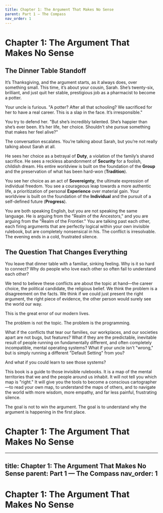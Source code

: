 ```yaml
---
title: Chapter 1: The Argument That Makes No Sense
parent: Part 1 — The Compass
nav_order: 1
---
```


# Chapter 1: The Argument That Makes No Sense

## The Dinner Table Standoff

It’s Thanksgiving, and the argument starts, as it always does, over something small. This time, it’s about your cousin, Sarah. She’s twenty-six, brilliant, and just quit her stable, prestigious job as a pharmacist to become a potter.

Your uncle is furious. "A potter? After all that schooling? We sacrificed for her to have a real career. This is a slap in the face. It’s irresponsible."

You try to defend her. "But she’s incredibly talented. She’s happier than she’s ever been. It’s her life, her choice. Shouldn't she pursue something that makes her feel alive?"

The conversation escalates. You’re talking about Sarah, but you’re not really talking about Sarah at all.

He sees her choice as a betrayal of **Duty**, a violation of the family’s shared sacrifice. He sees a reckless abandonment of **Security** for a foolish, childish dream. His entire worldview is built on the foundation of the **Group** and the preservation of what has been hard-won (**Tradition**).

You see her choice as an act of **Sovereignty**, the ultimate expression of individual freedom. You see a courageous leap towards a more authentic life, a prioritization of personal **Experience** over material gain. Your worldview is built on the foundation of the **Individual** and the pursuit of a self-defined future (**Progress**).

You are both speaking English, but you are not speaking the same language. He is arguing from the "Realm of the Ancestors," and you are arguing from the "Realm of the Frontier." You are talking past each other, each firing arguments that are perfectly logical within your own invisible rulebook, but are completely nonsensical in his. The conflict is irresolvable. The evening ends in a cold, frustrated silence.

## The Question That Changes Everything

You leave that dinner table with a familiar, sinking feeling. Why is it so hard to connect? Why do people who love each other so often fail to understand each other?

We tend to believe these conflicts are about the topic at hand—the career choice, the political candidate, the religious belief. We think the problem is a disagreement on the facts. We think if we could just present the right argument, the right piece of evidence, the other person would surely see the world our way.

This is the great error of our modern lives.

The problem is not the topic. The problem is the programming.

What if the conflicts that tear our families, our workplaces, and our societies apart are not bugs, but features? What if they are the predictable, inevitable result of people running on fundamentally different, and often completely incompatible, mental operating systems? What if your uncle isn't "wrong," but is simply running a different "Default Setting" from you?

And what if you could learn to see those systems?

This book is a guide to those invisible rulebooks. It is a map of the mental territories that we and the people around us inhabit. It will not tell you which map is "right." It will give you the tools to become a conscious cartographer—to read your own map, to understand the maps of others, and to navigate the world with more wisdom, more empathy, and far less painful, frustrating silence.

The goal is not to win the argument. The goal is to understand why the argument is happening in the first place.
# Chapter 1: The Argument That Makes No Sense
---
title: Chapter 1: The Argument That Makes No Sense
parent: Part 1 — The Compass
nav_order: 1
---

# Chapter 1: The Argument That Makes No Sense
